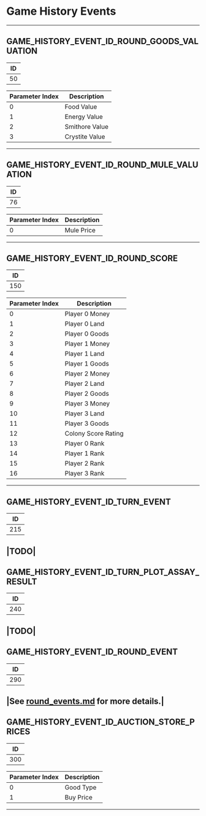 # Game History Events
---

## GAME_HISTORY_EVENT_ID_ROUND_GOODS_VALUATION
|ID|
|-|
|50|

|Parameter Index|Description|
|-|-|
|0|Food Value|
|1|Energy Value|
|2|Smithore Value|
|3|Crystite Value|
---

## GAME_HISTORY_EVENT_ID_ROUND_MULE_VALUATION
|ID|
|-|
|76|

|Parameter Index|Description|
|-|-|
|0|Mule Price|
---

## GAME_HISTORY_EVENT_ID_ROUND_SCORE
|ID|
|-|
|150|

|Parameter Index|Description|
|-|-|
|0|Player 0 Money|
|1|Player 0 Land|
|2|Player 0 Goods|
|3|Player 1 Money|
|4|Player 1 Land|
|5|Player 1 Goods|
|6|Player 2 Money|
|7|Player 2 Land|
|8|Player 2 Goods|
|9|Player 3 Money|
|10|Player 3 Land|
|11|Player 3 Goods|
|12|Colony Score Rating|
|13|Player 0 Rank|
|14|Player 1 Rank|
|15|Player 2 Rank|
|16|Player 3 Rank|
---

## GAME_HISTORY_EVENT_ID_TURN_EVENT
|ID|
|-|
|215|

|TODO|
---

## GAME_HISTORY_EVENT_ID_TURN_PLOT_ASSAY_RESULT
|ID|
|-|
|240|

|TODO|
---

## GAME_HISTORY_EVENT_ID_ROUND_EVENT
|ID|
|-|
|290|

|See [round_events.md](round_events.md) for more details.|
---

## GAME_HISTORY_EVENT_ID_AUCTION_STORE_PRICES
|ID|
|-|
|300|

|Parameter Index|Description|
|-|-|
|0|Good Type|
|1|Buy Price|
---
